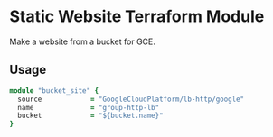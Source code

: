 # Static Website Terraform Module

Make a website from a bucket for GCE.

## Usage

```ruby
module "bucket_site" {
  source            = "GoogleCloudPlatform/lb-http/google"
  name              = "group-http-lb"
  bucket            = "${bucket.name}"
}
```
